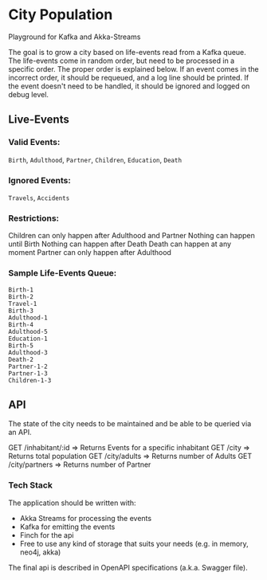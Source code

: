 # City Population
Playground for Kafka and Akka-Streams

The goal is to grow a city based on life-events read from a Kafka queue. The life-events come in random order, but need to be processed in a specific order. The proper order is explained below. If an event comes in the incorrect order, it should be requeued, and a log line should be printed. If the event doesn't need to be handled, it should be ignored and logged on debug level.

## Live-Events
### Valid Events: 
`Birth`, `Adulthood`, `Partner`, `Children`, `Education`, `Death`

### Ignored Events: 
`Travels`, `Accidents`

### Restrictions: 
Children can only happen after Adulthood and Partner
Nothing can happen until Birth
Nothing can happen after Death
Death can happen at any moment
Partner can only happen after Adulthood 

### Sample Life-Events Queue: 
```
Birth-1
Birth-2
Travel-1
Birth-3
Adulthood-1
Birth-4
Adulthood-5
Education-1
Birth-5
Adulthood-3
Death-2
Partner-1-2
Partner-1-3
Children-1-3
```


## API

The state of the city needs to be maintained and be able to be queried via an API. 

GET /inhabitant/:id   => Returns Events for a specific inhabitant
GET /city             => Returns total population
GET /city/adults      => Returns number of Adults
GET /city/partners    => Returns number of Partner


### Tech Stack
The application should be written with: 
- Akka Streams for processing the events
- Kafka for emitting the events
- Finch for the api
- Free to use any kind of storage that suits your needs (e.g. in memory, neo4j, akka)

The final api is described in OpenAPI specifications (a.k.a. Swagger file). 
